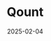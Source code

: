 ---  
layout: startup_page  
title: "Qount"  
id: "qount.io"  
permalink: "/qountqount.io02042025/"  
website: "https://www.qount.io/company"  
funding_round: ""  
funding_amount: "$17M"  
investors: "Savant Growth, Kennet Partners"  
about: "Qount provides cloud-based, AI-powered practice management software for public accounting firms. Their platform integrates CRM, onboarding, collaboration, document management, and other essential tools into one holistic solution to streamline operations and automate workflows, helping firms standardize processes and focus on client service."  
markets: "Fintech, Accounting, AI"  
hq: "Plano, Texas, United States"  
founded_year: "2016"  
linkedin: ""  
twitter: ""  
instagram: ""  
facebook: ""  
crunchbase: ""  
pitchbook: ""  

date_display: "04-Feb-2025"  
date: "2025-02-04"

# SEO Optimization  
meta_title: "Qount -  Funding ($17M)"  
meta_description: "Qount, Qount provides cloud-based, AI-powered practice management software for public accounting firms. Their platform integrates CRM, onboarding, collaborat..."  
meta_keywords: "Qount, Fintech, Accounting, AI,  funding"  
canonical_url: "https://startup.projectstartups.com/qountqount.io02042025/"  
---